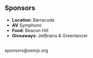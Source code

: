 ##  Sponsors

- **Location**: Barracuda
- **AV** Symphono
- **Food**: Beacon Hill
- **Giveaways**: JetBrains & Greenlancer

<br />
sponsors@semjs.org
